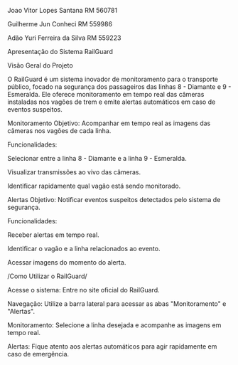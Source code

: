 Joao Vitor Lopes Santana RM 560781

Guilherme Jun Conheci RM 559986

Adão Yuri Ferreira da Silva RM 559223

Apresentação do Sistema RailGuard

Visão Geral do Projeto

O RailGuard é um sistema inovador de monitoramento para o transporte público, focado na segurança dos passageiros das linhas 8 - Diamante e 9 - Esmeralda. Ele oferece monitoramento em tempo real das câmeras instaladas nos vagões de trem e emite alertas automáticos em caso de eventos suspeitos.

Monitoramento
Objetivo: Acompanhar em tempo real as imagens das câmeras nos vagões de cada linha.

Funcionalidades:

Selecionar entre a linha 8 - Diamante e a linha 9 - Esmeralda.

Visualizar transmissões ao vivo das câmeras.

Identificar rapidamente qual vagão está sendo monitorado.

Alertas
Objetivo: Notificar eventos suspeitos detectados pelo sistema de segurança.

Funcionalidades:

Receber alertas em tempo real.

Identificar o vagão e a linha relacionados ao evento.

Acessar imagens do momento do alerta.

/Como Utilizar o RailGuard/

Acesse o sistema: Entre no site oficial do RailGuard.

Navegação: Utilize a barra lateral para acessar as abas "Monitoramento" e "Alertas".

Monitoramento: Selecione a linha desejada e acompanhe as imagens em tempo real.

Alertas: Fique atento aos alertas automáticos para agir rapidamente em caso de emergência.
